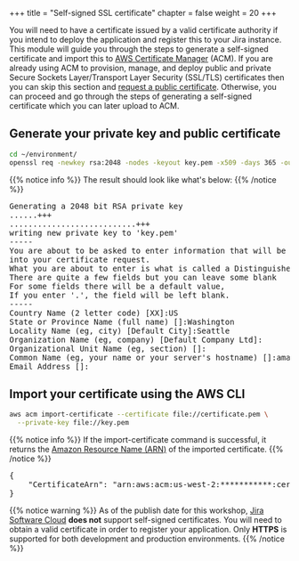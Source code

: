 +++
title = "Self-signed SSL certificate"
chapter = false
weight = 20
+++

You will need to have a certificate issued by a valid certificate authority if you intend to deploy the application and register this to your Jira instance. This module will guide you through the steps to generate a self-signed certificate and import this to [AWS Certificate Manager](https://aws.amazon.com/certificate-manager) (ACM). If you are already using ACM to provision, manage, and deploy public and private Secure Sockets Layer/Transport Layer Security (SSL/TLS) certificates then you can skip this section and [request a public certificate](https://docs.aws.amazon.com/acm/latest/userguide/gs-acm-request-public.html). Otherwise, you can proceed and go through the steps of generating a self-signed certificate which you can later upload to ACM.

## Generate your private key and public certificate

```bash
cd ~/environment/
openssl req -newkey rsa:2048 -nodes -keyout key.pem -x509 -days 365 -out certificate.pem
```

{{% notice info %}}
The result should look like what's below:
{{% /notice %}}

<pre>
Generating a 2048 bit RSA private key
......+++
...........................+++
writing new private key to 'key.pem'
-----
You are about to be asked to enter information that will be incorporated
into your certificate request.
What you are about to enter is what is called a Distinguished Name or a DN.
There are quite a few fields but you can leave some blank
For some fields there will be a default value,
If you enter '.', the field will be left blank.
-----
Country Name (2 letter code) [XX]:US
State or Province Name (full name) []:Washington
Locality Name (eg, city) [Default City]:Seattle
Organization Name (eg, company) [Default Company Ltd]:
Organizational Unit Name (eg, section) []:
Common Name (eg, your name or your server's hostname) []:amazonaws.com
Email Address []:
</pre>

## Import your certificate using the AWS CLI

```bash
aws acm import-certificate --certificate file://certificate.pem \
  --private-key file://key.pem
```

{{% notice info %}}
If the import-certificate command is successful, it returns the [Amazon Resource Name (ARN)](https://docs.aws.amazon.com/general/latest/gr/aws-arns-and-namespaces.html) of the imported certificate.
{{% /notice %}}

<pre>
{
    "CertificateArn": "arn:aws:acm:us-west-2:***********:certificate/********-****-****"
}
</pre>

{{% notice warning %}}
As of the publish date for this workshop, [Jira Software Cloud](https://support.atlassian.com/jira-software-cloud/) **does not** support self-signed certificates. You will need to obtain a valid certificate in order to register your application. Only **HTTPS** is supported for both development and production environments.
{{% /notice %}}